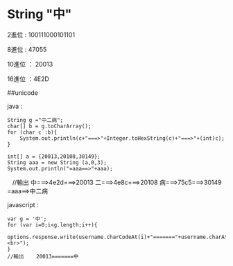 # String "中"

2進位   : 100111000101101

8進位   : 47055

10進位 ： 20013

16進位  ：4E2D

##unicode

java  : 

    String g ="中二病";
    char[] b = g.toCharArray();
    for (char c :b){
        System.out.println(c+"===>"+Integer.toHexString(c)+"===>"+(int)c);
    }

    int[] a = {20013,20108,30149};
    String aaa = new String (a,0,3);
    System.out.println("=aaa==>"+aaa);
    
    //輸出
    	中===>4e2d===>20013
	二===>4e8c===>20108
	病===>75c5===>30149
	=aaa==>中二病

javascript  : 

	var g = '中';
	for (var i=0;i<g.length;i++){
		options.response.write(username.charCodeAt(i)+"======="+username.charAt(i)+"<br>");
	}
	//輸出    20013=======中
